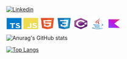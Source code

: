 

[![Linkedin](https://img.shields.io/badge/LinkedIn-0077B5?style=for-the-badge&logo=linkedin&logoColor=white)](https://www.linkedin.com/in/leonardo-santos-a7890b191/)

<div style="display: inline_block;margin:10">
  <img align="center" alt="TS" height="30" width="40" src="https://raw.githubusercontent.com/devicons/devicon/master/icons/typescript/typescript-plain.svg">  
  <img align="center" alt="Js" height="30" width="40" src="https://raw.githubusercontent.com/devicons/devicon/master/icons/javascript/javascript-plain.svg">  
  <img align="center" alt="HTML" height="30" width="40" src="https://raw.githubusercontent.com/devicons/devicon/master/icons/html5/html5-original.svg">
  <img align="center" alt="CSS" height="30" width="40" src="https://raw.githubusercontent.com/devicons/devicon/master/icons/css3/css3-original.svg"> 
  <img align="center" alt="Csharp" height="30" width="40" src="https://raw.githubusercontent.com/devicons/devicon/master/icons/csharp/csharp-original.svg">
  <img align="center" alt="Java" height="30" margin="5" width="40" src="https://raw.githubusercontent.com/devicons/devicon/master/icons/java/java-original.svg" />  
  <img align="center" alt="Kotlin" height="30" margin="5" width="40" src="https://raw.githubusercontent.com/devicons/devicon/master/icons/kotlin/kotlin-original.svg" />  

</div>
  
<div style="display: inline_blockwidth:10%">
  
  ![Anurag's GitHub stats](https://github-readme-stats.vercel.app/api?username=laulaiu&show_icons=true&theme=radical)

  [![Top Langs](https://github-readme-stats.vercel.app/api/top-langs/?username=anuraghazra&layout=compact&theme=radical)](https://github.com/laulaiu/github-readme-stats)
 
</div>

